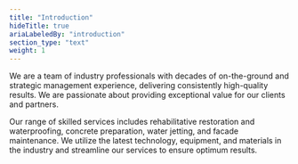 ```yaml
---
title: "Introduction"
hideTitle: true
ariaLabeledBy: "introduction"
section_type: "text"
weight: 1
---
```


We are a team of industry professionals with decades of on-the-ground and strategic management experience, delivering consistently high-quality results. We are passionate about providing exceptional value for our clients and partners.

Our range of skilled services includes rehabilitative restoration and waterproofing, concrete preparation, water jetting, and facade maintenance. We utilize the latest technology, equipment, and materials in the industry and streamline our services to ensure optimum results.
